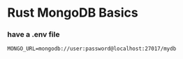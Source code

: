 # Rust MongoDB Basics

### have a .env file
```
MONGO_URL=mongodb://user:password@localhost:27017/mydb
```
